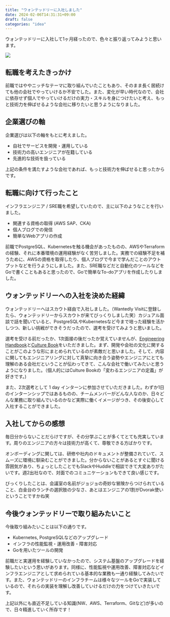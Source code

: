 ```yaml
---
title: "ウォンテッドリーに入社しました"
date: 2024-02-06T14:31:31+09:00
draft: false
categories: "idea"
---
```


ウォンテッドリーに入社して1ヶ月経ったので、色々と振り返ってみようと思います。

![](/images/wantedly/wantedly.jpeg)

## 転職を考えたきっかけ
前職ではややニッチなテーマに取り組んでいたこともあり、そのまま長く居続けても他の会社でやっていけるか不安でした。また、変化が早い時代なので、会社に依存せず個人でやっていけるだけの実力・スキルを身につけたいと考え、もっと技術力を伸ばせるような会社に移りたいと思うようになりました。

## 企業選びの軸
企業選びは以下の軸をもとに考えました。
- 自社でサービスを開発・運用している
- 技術力の高いエンジニアが在籍している
- 先進的な技術を扱っている

上記の条件を満たすような会社であれば、もっと技術力を伸ばせると思ったからです。

## 転職に向けて行ったこと
インフラエンジニア / SRE職を希望していたので、主に以下のようなことを行いました。
- 関連する資格の取得 (AWS SAP、CKA)
- 個人ブログでの発信
- 簡単なWebアプリの作成

前職でPostgreSQL、Kubernetesを触る機会があったものの、AWSやTerraformの経験、それに本番環境の運用経験がなく苦労しました。実務での経験不足を補うために、AWSの資格を取得したり、個人ブログで今まで学んだことのアウトプットなどを行うようにしました。また、SRE職などだと自動化のツールなどをGoで書くこともあると思ったので、Goで簡単なTo-doアプリを作成したりしました。

## ウォンテッドリーへの入社を決めた経緯
ウォンテッドリーへはスカウト経由で入社しました。（Wantedly Visitに登録したら、ウォンテッドリーからスカウトが来てびっくりしました笑）カジュアル面談で話を聞いていると、PostgreSQLやKubernetesなど今まで培った経験を活かしつつ、新しい挑戦ができそうだったので、選考を受けてみようと思いました。

選考を受ける前だったか、1次面接の後だったか覚えていませんが、[Engineering Handbook](https://docs.wantedly.dev/)と[Culture Book](https://www.wantedly.com/companies/wantedly/post_articles/883691)をいただきました。まず、開発や会社の文化に関することがこのような形にまとめられているのが素敵だと思いました。そして、内容に関してもエンジニアリングに対して真摯に向き合う姿勢やエンジニアにとても理解のある会社だということが伝わってきて、こんな会社で働いてみたいと思うようになりました。（個人的にはCulture Bookの「変わるエンジニアの定義」が好きです。)

また、2次選考として 1 day インターンに参加させていただきました。わずか1日のインターンシップではあるものの、チームメンバーがどんな人なのか、日々どんな業務に取り組んでいるのかなど実際に働くイメージがつき、その後安心して入社することができました。

## 入社してからの感想
毎日分からないことだらけですが、その分学ぶことが多くてとても充実しています。周りのエンジニアの方々は技術力が高くて、尊敬できる方ばかりです。

オンボーディングに関しては、研修や社内のドキュメントが整備されていて、スムーズに環境に馴染むことができました。分からないことがあるとすぐに聞ける雰囲気があり、ちょっとしたことでもSlackやHuddleで相談できて大変ありがたいです。週2出社なので、対面でのコミュニケーションもできて良い感じです。

びっくりしたことは、会議室の名前がジョジョの奇妙な冒険からつけられていること、白金台のランチの選択肢の少なさ、あとはエンジニアの1割がDvorak使いということですかね笑　

## 今後ウォンテッドリーで取り組みたいこと
今後取り組みたいことは以下の通りです。
- Kubernetes, PostgreSQLなどのアップグレード
- インフラの性能監視・運用改善・障害対応
- Goを用いたツールの開発

前職だと実運用を経験していなかったので、システム基盤のアップグレードを経験したいという思いがあります。同様に、性能監視や運用改善、障害対応などインフラエンジニアとして求められている基本的な業務も一通り経験してみたいです。また、ウォンテッドリーのインフラチームは様々なツールをGoで実装しているので、それらの実装を理解し改善していけるだけの力をつけていきたいです。

上記以外にも直近不足している知識(NW、AWS、Terraform、Gitなど)が多いので、日々精進していく所存です！
